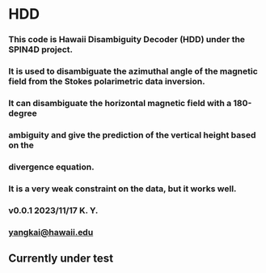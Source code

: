 # HDD
### This code is Hawaii Disambiguity Decoder (HDD) under the SPIN4D project.
### It is used to disambiguate the azimuthal angle of the magnetic field from the Stokes polarimetric data inversion.
### It can disambiguate the horizontal magnetic field with a 180-degree
### ambiguity and give the prediction of the vertical height based on the 
### divergence equation.
### It is a very weak constraint on the data, but it works well.
### v0.0.1 2023/11/17 K. Y.
### yangkai@hawaii.edu

## Currently under test
